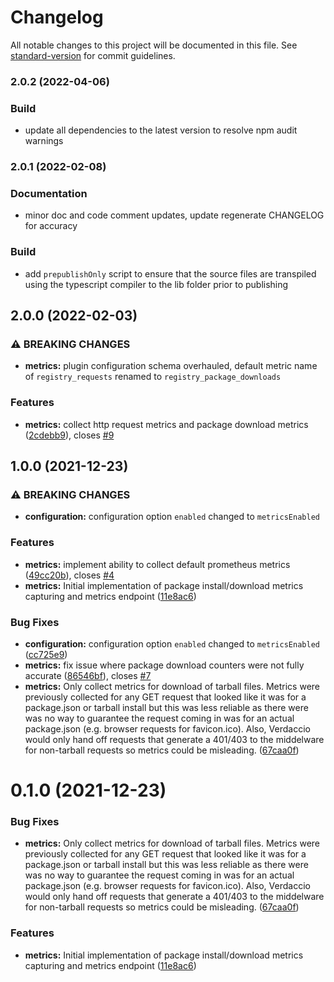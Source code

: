 # Changelog

All notable changes to this project will be documented in this file. See [standard-version](https://github.com/conventional-changelog/standard-version) for commit guidelines.

### 2.0.2 (2022-04-06)

### Build

- update all dependencies to the latest version to resolve npm audit warnings

### 2.0.1 (2022-02-08)

### Documentation

- minor doc and code comment updates, update regenerate CHANGELOG for accuracy

### Build

- add `prepublishOnly` script to ensure that the source files are transpiled using the typescript compiler to the lib folder prior to publishing

## 2.0.0 (2022-02-03)

### ⚠ BREAKING CHANGES

- **metrics:** plugin configuration schema overhauled, default metric name of `registry_requests`
  renamed to `registry_package_downloads`

### Features

- **metrics:** collect http request metrics and package download metrics ([2cdebb9](https://github.com/xlts-dev/verdaccio-prometheus-middleware/commit/2cdebb93052605a47e2222a50a737df77a1548dd)), closes [#9](https://github.com/xlts-dev/verdaccio-prometheus-middleware/issues/9)

## 1.0.0 (2021-12-23)

### ⚠ BREAKING CHANGES

- **configuration:** configuration option `enabled` changed to `metricsEnabled`

### Features

- **metrics:** implement ability to collect default prometheus metrics ([49cc20b](https://github.com/xlts-dev/verdaccio-prometheus-middleware/commit/49cc20b937e0d82e2007eece60d0332eaca9c37b)), closes [#4](https://github.com/xlts-dev/verdaccio-prometheus-middleware/issues/4)
- **metrics:** Initial implementation of package install/download metrics capturing and metrics endpoint ([11e8ac6](https://github.com/xlts-dev/verdaccio-prometheus-middleware/commit/11e8ac6fc89c44531a5753d5b672276174972524))

### Bug Fixes

- **configuration:** configuration option `enabled` changed to `metricsEnabled` ([cc725e9](https://github.com/xlts-dev/verdaccio-prometheus-middleware/commit/cc725e9abbe4c8f1d81b145131747f1abf7f51d7))
- **metrics:** fix issue where package download counters were not fully accurate ([86546bf](https://github.com/xlts-dev/verdaccio-prometheus-middleware/commit/86546bf30eb007103bf343013e426150a73efb53)), closes [#7](https://github.com/xlts-dev/verdaccio-prometheus-middleware/issues/7)
- **metrics:** Only collect metrics for download of tarball files. Metrics were previously collected for any GET request that looked like it was for a package.json or tarball install but this was less reliable as there were was no way to guarantee the request coming in was for an actual package.json (e.g. browser requests for favicon.ico). Also, Verdaccio would only hand off requests that generate a 401/403 to the middelware for non-tarball requests so metrics could be misleading. ([67caa0f](https://github.com/xlts-dev/verdaccio-prometheus-middleware/commit/67caa0f2e733966af9ece23ab649879378bd28e4))

# 0.1.0 (2021-12-23)

### Bug Fixes

- **metrics:** Only collect metrics for download of tarball files. Metrics were previously collected for any GET request that looked like it was for a package.json or tarball install but this was less reliable as there were was no way to guarantee the request coming in was for an actual package.json (e.g. browser requests for favicon.ico). Also, Verdaccio would only hand off requests that generate a 401/403 to the middelware for non-tarball requests so metrics could be misleading. ([67caa0f](https://github.com/xlts-dev/verdaccio-prometheus-middleware/commit/67caa0f2e733966af9ece23ab649879378bd28e4))

### Features

- **metrics:** Initial implementation of package install/download metrics capturing and metrics endpoint ([11e8ac6](https://github.com/xlts-dev/verdaccio-prometheus-middleware/commit/11e8ac6fc89c44531a5753d5b672276174972524))
